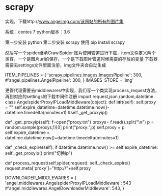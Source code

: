 # scrapy
实现，下载http://www.angelimg.com/该网站的所有的图片集

系统：centos 7
python版本：3.6

第一步安装 python
第二步安装 scrapy 使用 pip install scrapy

然后写一个spider继承CrawlSpider
图片使用管道进行下载，item文件定义两个类容，一个是图片url的保存，一个是下载图片管道时候需要的存放的变量
下载器需要去settings文件里面注册，img文件夹会自动生成

ITEM_PIPELINES = {
    'scrapy.pipelines.images.ImagesPipeline': 300,
    #'angel.pipelines.AngelPipeline': 300,
}
IMAGES_STORE = 'img'

更管代理需要去middlewares中实现，我们写一个类实现process_request方法，再到对应的settings的下载中间件注册
import request,json,random,datetime
class AngelspiderProxyIPLoadMiddleware(object):
  def __init__(self):
    self.proxy = ""
    self.expire_datetime=datetime.datetime.now()-datetime.timedelta(minutes=1)
    #self._get_proxyip()    

  def _get_proxyip(self):
    f=open("proxy.txt")
    proxys= f.read().split("\n")
    p = random.sample(proxys,1)[0]
    print("proxy:",p)
    self.proxy = p
    self.expire_datetime = datetime.datetime.now()+datetime.timedelta(minutes=1)
 
  def _check_expire(self):
    if datetime.datetime.now() >= self.expire_datetime:
       self._get_proxyip()
       print("切换ip")

  def process_request(self,spider,request):
    self._check_expire()
    request.meta['proxy']="http://"+self.proxy
    

DOWNLOADER_MIDDLEWARES = {
    'angel.middlewares.AngelspiderProxyIPLoadMiddleware': 543
    #'angel.middlewares.AngelDownloaderMiddleware': 543,
}




